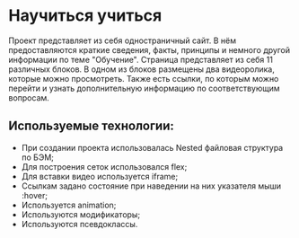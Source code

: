 # **Научиться учиться** 

Проект представляет из себя одностраничный сайт. В нём предоставляются краткие сведения, 
факты, принципы и немного другой информации по теме "Обучение". Страница представляет из 
себя 11 различных блоков. В одном из блоков размещены два видеоролика, которые можно 
просмотреть. Также есть ссылки, по которым можно перейти и узнать дополнительную информацию 
по соответствующим вопросам.

## **Используемые технологии:** 
* При создании проекта использовалась Nested файловая структура по БЭМ;
* Для построения сеток использовался flex;
* Для вставки видео используется iframe;
* Сcылкам задано состояние при наведении на них указателя мыши :hover;
* Используется animation;
* Используются модификаторы;
* Используются псевдоклассы.
